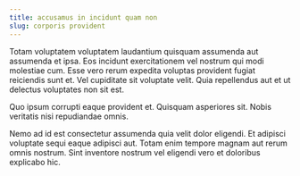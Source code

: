 ```yaml
---
title: accusamus in incidunt quam non
slug: corporis provident
---
```


Totam voluptatem voluptatem laudantium quisquam assumenda aut assumenda et ipsa. Eos incidunt exercitationem vel nostrum qui modi molestiae cum. Esse vero rerum expedita voluptas provident fugiat reiciendis sunt et. Vel cupiditate sit voluptate velit. Quia repellendus aut et ut delectus voluptates non sit est.

Quo ipsum corrupti eaque provident et. Quisquam asperiores sit. Nobis veritatis nisi repudiandae omnis.

Nemo ad id est consectetur assumenda quia velit dolor eligendi. Et adipisci voluptate sequi eaque adipisci aut. Totam enim tempore magnam aut rerum omnis nostrum. Sint inventore nostrum vel eligendi vero et doloribus explicabo hic.

